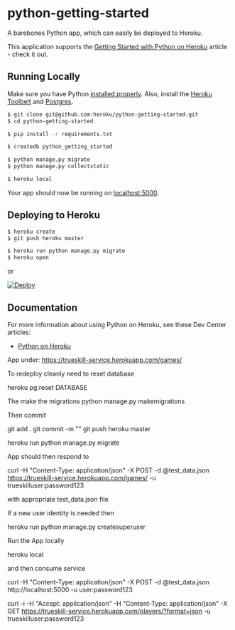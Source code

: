 # python-getting-started

A barebones Python app, which can easily be deployed to Heroku.

This application supports the [Getting Started with Python on Heroku](https://devcenter.heroku.com/articles/getting-started-with-python) article - check it out.

## Running Locally

Make sure you have Python [installed properly](http://install.python-guide.org).  Also, install the [Heroku Toolbelt](https://toolbelt.heroku.com/) and [Postgres](https://devcenter.heroku.com/articles/heroku-postgresql#local-setup).

```sh
$ git clone git@github.com:heroku/python-getting-started.git
$ cd python-getting-started

$ pip install -r requirements.txt

$ createdb python_getting_started

$ python manage.py migrate
$ python manage.py collectstatic

$ heroku local
```

Your app should now be running on [localhost:5000](http://localhost:5000/).

## Deploying to Heroku

```sh
$ heroku create
$ git push heroku master

$ heroku run python manage.py migrate
$ heroku open
```
or

[![Deploy](https://www.herokucdn.com/deploy/button.png)](https://heroku.com/deploy)

## Documentation

For more information about using Python on Heroku, see these Dev Center articles:

- [Python on Heroku](https://devcenter.heroku.com/categories/python)


App under:
https://trueskill-service.herokuapp.com/games/


To redeploy cleanly need to reset database

heroku pg:reset DATABASE

The make the migrations 
python manage.py makemigrations


Then commit 

git add .
git commit -m ""
git push heroku master

heroku run python manage.py migrate

App should then respond to 

curl -H "Content-Type: application/json" -X POST -d @test_data.json https://trueskill-service.herokuapp.com/games/ -u trueskilluser:password123

with appropriate test_data.json file

If a new user identity is needed then 

heroku run python manage.py createsuperuser
	


Run the App locally

heroku local

and then consume service

curl -H "Content-Type: application/json" -X POST -d @test_data.json http://localhost:5000 -u user:password123	


curl -i -H "Accept: application/json" -H "Content-Type: application/json" -X GET https://trueskill-service.herokuapp.com/players/?format=json -u trueskilluser:password123